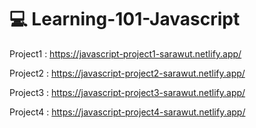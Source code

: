 # 💻 Learning-101-Javascript

Project1 : https://javascript-project1-sarawut.netlify.app/

Project2 : https://javascript-project2-sarawut.netlify.app/

Project3 : https://javascript-project3-sarawut.netlify.app/

Project4 : https://javascript-project4-sarawut.netlify.app/

